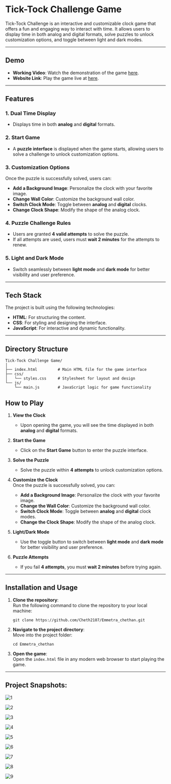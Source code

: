 # Tick-Tock Challenge Game

Tick-Tock Challenge is an interactive and customizable clock game that offers a fun and engaging way to interact with time. It allows users to display time in both analog and digital formats, solve puzzles to unlock customization options, and toggle between light and dark modes.

---

## Demo

- **Working Video**: Watch the demonstration of the game [here](https://drive.google.com/file/d/1HZmUfeSo0ucom2PijMIlr64pzqhcL6iN/view?usp=sharing).  
- **Website Link**: Play the game live at [here](https://cheth2107.github.io/Emmetra_chethan/).

---

## Features

### 1. Dual Time Display
- Displays time in both **analog** and **digital** formats.

### 2. Start Game
- A **puzzle interface** is displayed when the game starts, allowing users to solve a challenge to unlock customization options.

### 3. Customization Options
Once the puzzle is successfully solved, users can:
- **Add a Background Image**: Personalize the clock with your favorite image.
- **Change Wall Color**: Customize the background wall color.
- **Switch Clock Mode**: Toggle between **analog** and **digital** clocks.
- **Change Clock Shape**: Modify the shape of the analog clock.

### 4. Puzzle Challenge Rules
- Users are granted **4 valid attempts** to solve the puzzle.
- If all attempts are used, users must **wait 2 minutes** for the attempts to renew.

### 5. Light and Dark Mode
- Switch seamlessly between **light mode** and **dark mode** for better visibility and user preference.

---

## Tech Stack

The project is built using the following technologies:
- **HTML**: For structuring the content.
- **CSS**: For styling and designing the interface.
- **JavaScript**: For interactive and dynamic functionality.

---

## Directory Structure

```
Tick-Tock Challenge Game/
│
├── index.html         # Main HTML file for the game interface
├── css/
│   └── styles.css     # Stylesheet for layout and design
└── js/
    └── main.js        # JavaScript logic for game functionality

```

## How to Play

1. **View the Clock**  
   - Upon opening the game, you will see the time displayed in both **analog** and **digital** formats.

2. **Start the Game**  
   - Click on the **Start Game** button to enter the puzzle interface.

3. **Solve the Puzzle**  
   - Solve the puzzle within **4 attempts** to unlock customization options.

4. **Customize the Clock**  
   Once the puzzle is successfully solved, you can:  
   - **Add a Background Image**: Personalize the clock with your favorite image.  
   - **Change the Wall Color**: Customize the background wall color.  
   - **Switch Clock Mode**: Toggle between **analog** and **digital** clock modes.  
   - **Change the Clock Shape**: Modify the shape of the analog clock.

5. **Light/Dark Mode**  
   - Use the toggle button to switch between **light mode** and **dark mode** for better visibility and user preference.

6. **Puzzle Attempts**  
   - If you fail **4 attempts**, you must **wait 2 minutes** before trying again.

--- 

## Installation and Usage

1. **Clone the repository**:  
   Run the following command to clone the repository to your local machine:
   ```
   git clone https://github.com/Cheth2107/Emmetra_chethan.git
   ```

2. **Navigate to the project directory**:  
   Move into the project folder:
   ```
   cd Emmetra_chethan
   ```

3. **Open the game**:  
   Open the `index.html` file in any modern web browser to start playing the game.


--- 

## Project Snapshots:
![1](https://github.com/user-attachments/assets/2a3d0c15-9716-4945-8854-fa0e756d394e)

![2](https://github.com/user-attachments/assets/0f0daeb6-483c-4d37-af23-28009df1aa3f)

![3](https://github.com/user-attachments/assets/2669367e-8b68-469d-95d6-9aae5feece2f)

![4](https://github.com/user-attachments/assets/0eff4c85-6f36-4adb-bed3-c88cd5f192e4)

![5](https://github.com/user-attachments/assets/83fa6287-e7b5-4bab-8eb9-650a1b6590a3)

![6](https://github.com/user-attachments/assets/c395e6e2-b6b6-4786-9bfc-2b778b75149e)

![7](https://github.com/user-attachments/assets/4a1f298a-edd3-4416-9d46-7543d6d820ef)

![8](https://github.com/user-attachments/assets/c0f5eeed-3f5b-4f3b-aeca-0636e82578ae)

![9](https://github.com/user-attachments/assets/b2e82380-e721-4fd8-bff9-4b791f507328)
